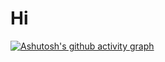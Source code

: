 # Hi
[![Ashutosh's github activity graph](https://activity-graph.herokuapp.com/graph?username=Pysio2007)](https://github.com/ashutosh00710/github-readme-activity-graph)
